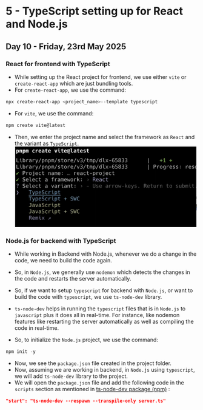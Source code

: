 # 5 - TypeScript setting up for React and Node.js
## Day 10 - Friday, 23rd May 2025
### React for frontend with TypeScript
- While setting up the React project for frontend, we use either ``vite`` or ``create-react-app`` which are just bundling tools.
- For ``create-react-app``, we use the command:
```powershell
npx create-react-app <project_name>--template typescript
```
- For ``vite``, we use the command:
```powershell
npm create vite@latest
```
- Then, we enter the project name and select the framework as ``React`` and the variant as ``TypeScript``.
![react_with_typescript](pictures/18_23may2025.png)

### Node.js for backend with TypeScript
- While working in Backend with Node.js, whenever we do a change in the code, we need to build the code again.
- So, in ``Node.js``, we generally use ``nodemon`` which detects the changes in the code and restarts the server automatically.
- So, if we want to setup ``typescript`` for backend with ``Node.js``, or want to build the code with ``typescript``, we use ``ts-node-dev`` library.
- ``ts-node-dev`` helps in running the ``typescript`` files that is in ``Node.js`` to ``javascript`` plus it does all in real-time. For instance, like nodemon features like restarting the server automatically as well as compiling the code in real-time.

- So, to initialize the ``Node.js`` project, we use the command:
```powershell
npm init -y
```
- Now, we see the ``package.json`` file created in the project folder.
- Now, assuming we are working in backend, in ``Node.js`` using ``typescript``, we will add ``ts-node-dev`` library to the project.
- We will open the ``package.json`` file and add the following code in the ``scripts`` section as mentioned in [ts-node-dev package (npm)](https://www.npmjs.com/package/ts-node-dev) :
```json
"start": "ts-node-dev --respawn --transpile-only server.ts"
```